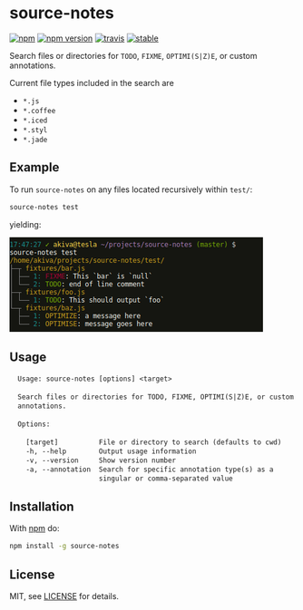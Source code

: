 # source-notes

[![npm][npm-image]][npm-url]
[![npm version][npm-version-image]][npm-version-url]
[![travis][travis-image]][travis-url]
[![stable][stability-image]][stability-url]

[npm-image]: https://nodei.co/npm/source-notes
[npm-url]: https://www.npmjs.com/package/source-notes
[npm-version-image]: https://badge.fury.io/js/source-notes
[npm-version-url]: http://badge.fury.io/js/source-notes
[travis-image]: https://secure.travis-ci.org/akiva/source-notes.png
[travis-url]: https://travis-ci.org/akiva/source-notes
[stability-image]: http://badges.github.io/stability-badges/dist/stable.svg
[stability-url]: http://github.com/badges/stability-badges

Search files or directories for `TODO`, `FIXME`, `OPTIMI(S|Z)E`, or 
custom annotations.

Current file types included in the search are

- `*.js`
- `*.coffee`
- `*.iced`
- `*.styl`
- `*.jade`

## Example

To run `source-notes` on any files located recursively within `test/`:

```bash
source-notes test
```

yielding:

![source-notes screenshot](https://github.com/akiva/source-notes/raw/master/screenshot.png)

## Usage

```
  Usage: source-notes [options] <target>

  Search files or directories for TODO, FIXME, OPTIMI(S|Z)E, or custom
  annotations.

  Options:

    [target]          File or directory to search (defaults to cwd)
    -h, --help        Output usage information
    -v, --version     Show version number
    -a, --annotation  Search for specific annotation type(s) as a
                      singular or comma-separated value
```

## Installation

With [npm](http://npmjs.org) do:

```bash
npm install -g source-notes
```

## License

MIT, see [LICENSE](LICENSE) for details.
